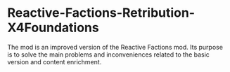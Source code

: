 # Reactive-Factions-Retribution-X4Foundations
The mod is an improved version of the Reactive Factions mod. Its purpose is to solve the main problems and inconveniences related to the basic version and content enrichment.

